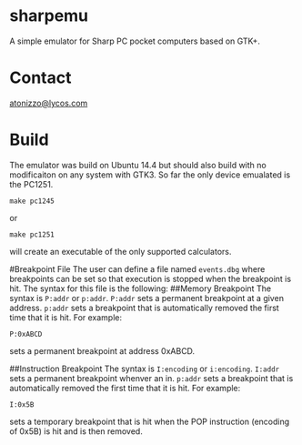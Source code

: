 # sharpemu
A simple emulator for Sharp PC pocket computers based on GTK+.

# Contact
atonizzo@lycos.com

# Build
The emulator was build on Ubuntu 14.4 but should also build with no modificaiton on any system with GTK3. So far the only device emualated is the PC1251.

`make pc1245`

or

`make pc1251`

will create an executable of the only supported calculators.

#Breakpoint File
The user can define a file named `events.dbg` where breakpoints can be set so that execution is stopped when the breakpoint is hit. The syntax for this file is the following:
##Memory Breakpoint
The syntax is ```P:addr``` or ```p:addr```. ```P:addr``` sets a permanent breakpoint at a given address. ```p:addr``` sets a breakpoint that is automatically removed the first time that it is hit. For example:

`P:0xABCD`

sets a permanent breakpoint at address 0xABCD.

##Instruction Breakpoint
The syntax is ```I:encoding``` or ```i:encoding```. ```I:addr``` sets a permanent breakpoint whenver an in. ```p:addr``` sets a breakpoint that is automatically removed the first time that it is hit. For example:

`I:0x5B`

sets a temporary breakpoint that is hit when the POP instruction (encoding of 0x5B) is hit and is then removed.
